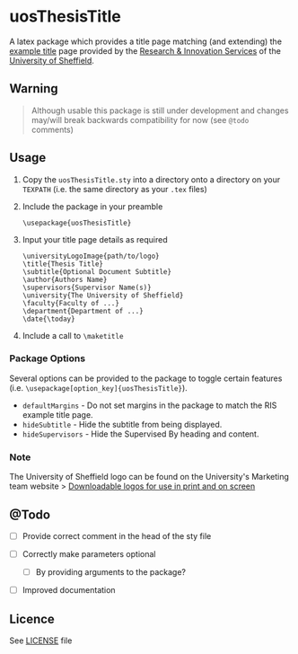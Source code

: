 # uosThesisTitle

A latex package which provides a title page matching (and extending) the [example title](https://www.sheffield.ac.uk/polopoly_fs/1.463911!/file/Sample_thesis_title_page.pdf) page provided by the [Research & Innovation Services](https://www.sheffield.ac.uk/ris) of the [University of Sheffield](https://www.sheffield.ac.uk/).

## Warning 

> Although usable this package is still under development and changes may/will break backwards compatibility for now (see `@todo` comments)

## Usage

1. Copy the `uosThesisTitle.sty` into a directory onto a directory on your `TEXPATH` (i.e. the same directory as your `.tex` files)

2. Include the package in your preamble
    ```
    \usepackage{uosThesisTitle}
    ```

3. Input your title page details as required
    ```
    \universityLogoImage{path/to/logo}
    \title{Thesis Title}
    \subtitle{Optional Document Subtitle}
    \author{Authors Name}
    \supervisors{Supervisor Name(s)}
    \university{The University of Sheffield}
    \faculty{Faculty of ...}
    \department{Department of ...}
    \date{\today}
    ```

4. Include a call to `\maketitle`

### Package Options

Several options can be provided to the package to toggle certain features (i.e. `\usepackage[option_key]{uosThesisTitle}`).


+ `defaultMargins` - Do not set margins in the package to match the RIS example title page.
+ `hideSubtitle` - Hide the subtitle from being displayed.
+ `hideSupervisors` - Hide the Supervised By heading and content.

### Note

The University of Sheffield logo can be found on the University's Marketing team website > [Downloadable logos for use in print and on screen](https://www.sheffield.ac.uk/marketing/help-yourself/visual-identity/downloads/logos)

## @Todo

+ [ ] Provide correct comment in the head of the sty file
+ [ ] Correctly make parameters optional
    + [ ] By providing arguments to the package?
+ [ ] Improved documentation


## Licence

See [LICENSE](LICENSE) file
